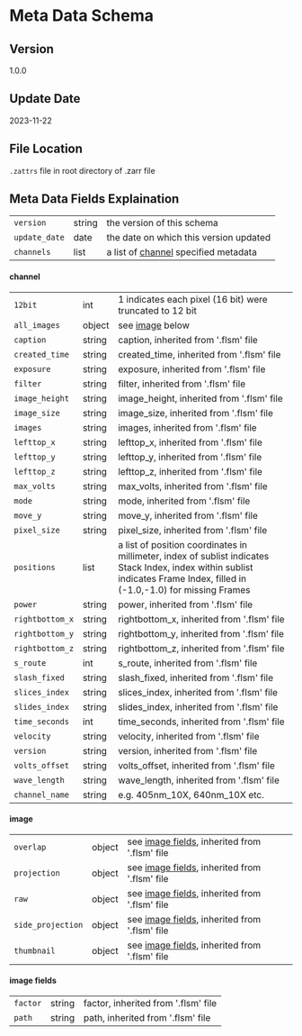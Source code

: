 # Meta Data Schema

## Version
1.0.0

## Update Date
2023-11-22

## File Location
`.zattrs` file in root directory of .zarr file

## Meta Data Fields Explaination
||||
| ------------- | ------------- | ------------- |
| `version` | string | the version of this schema |
| `update_date` | date | the date on which this version updated |
| `channels` | list | a list of [channel](#channel) specified metadata |

#### channel
||||
| ------------- | ------------- | ------------- |
| `12bit` | int | 1 indicates each pixel (16 bit) were truncated to 12 bit |
| `all_images` | object | see [image](#image) below |
| `caption` | string | caption, inherited from '.flsm' file |
| `created_time` | string | created_time, inherited from '.flsm' file |
| `exposure` | string | exposure, inherited from '.flsm' file |
| `filter` | string | filter, inherited from '.flsm' file |
| `image_height` | string | image_height, inherited from '.flsm' file |
| `image_size` | string | image_size, inherited from '.flsm' file |
| `images` | string | images, inherited from '.flsm' file |
| `lefttop_x` | string | lefttop_x, inherited from '.flsm' file |
| `lefttop_y` | string | lefttop_y, inherited from '.flsm' file |
| `lefttop_z` | string | lefttop_z, inherited from '.flsm' file |
| `max_volts` | string | max_volts, inherited from '.flsm' file |
| `mode` | string | mode, inherited from '.flsm' file |
| `move_y` | string | move_y, inherited from '.flsm' file |
| `pixel_size` | string | pixel_size, inherited from '.flsm' file |
| `positions` | list | a list of position coordinates in millimeter, index of sublist indicates Stack Index, index within sublist indicates Frame Index, filled in (-1.0,-1.0) for missing Frames |
| `power` | string | power, inherited from '.flsm' file |
| `rightbottom_x` | string | rightbottom_x, inherited from '.flsm' file |
| `rightbottom_y` | string | rightbottom_y, inherited from '.flsm' file |
| `rightbottom_z` | string | rightbottom_z, inherited from '.flsm' file |
| `s_route` | int | s_route, inherited from '.flsm' file |
| `slash_fixed` | string | slash_fixed, inherited from '.flsm' file |
| `slices_index` | string | slices_index, inherited from '.flsm' file |
| `slides_index` | string | slides_index, inherited from '.flsm' file |
| `time_seconds` | int | time_seconds, inherited from '.flsm' file |
| `velocity` | string | velocity, inherited from '.flsm' file |
| `version` | string | version, inherited from '.flsm' file |
| `volts_offset` | string | volts_offset, inherited from '.flsm' file |
| `wave_length` | string | wave_length, inherited from '.flsm' file |
| `channel_name` | string | e.g. 405nm_10X, 640nm_10X etc. |

#### image
||||
| ------------- | ------------- | ------------- |
| `overlap` | object | see [image fields](#image-fields), inherited from '.flsm' file |
| `projection` | object | see [image fields](#image-fields), inherited from '.flsm' file |
| `raw` | object | see [image fields](#image-fields), inherited from '.flsm' file |
| `side_projection` | object | see [image fields](#image-fields), inherited from '.flsm' file |
| `thumbnail` | object | see [image fields](#image-fields), inherited from '.flsm' file |

#### image fields
||||
| ------------- | ------------- | ------------- |
| `factor` | string | factor, inherited from '.flsm' file  |
| `path` | string | path, inherited from '.flsm' file  |


